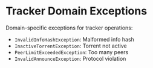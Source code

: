 # Tracker Domain Exceptions

Domain-specific exceptions for tracker operations:
- `InvalidInfoHashException`: Malformed info hash
- `InactiveTorrentException`: Torrent not active
- `PeerLimitExceededException`: Too many peers
- `InvalidAnnounceException`: Protocol violation